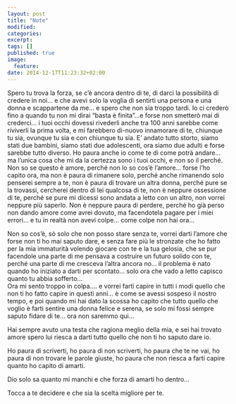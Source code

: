 ```yaml
---
layout: post
title: "Note"
modified:
categories: 
excerpt:
tags: []
published: true
image:
  feature:
date: 2014-12-17T11:23:32+02:00
---
```



Spero tu trova la forza, se c’è ancora dentro di te, di darci la possibilità di credere in noi… e che avevi solo la voglia di sentirti una persona e una donna e scappartene da me… e spero che non sia troppo tardi.
Io ci crederò fino a quando tu non mi dirai “basta è finita”…e forse non smetterò mai di crederci... i tuoi occhi dovessi rivederli anche tra 100 anni sarebbe come riviverli la prima volta, e mi farebbero di-nuovo innamorare di te, chiunque tu sia, ovunque tu sia e con chiunque tu sia.
E’ andato tutto storto, siamo stati due bambini, siamo stati due adolescenti, ora siamo due adulti e forse sarebbe tutto diverso.
Ho paura anche io come te di come potrà andare… ma l’unica cosa che mi da la certezza sono i tuoi occhi, e non so il perché. Non so se questo è amore, perché non lo so cos’è l’amore… forse l’ho capito ora, ma non è paura di rimanere solo, perché anche rimanendo solo penserei sempre a te, non è paura di trovare un altra donna, perché pure se la trovassi, cercherei dentro di lei qualcosa di te, non è neppure ossessione di te, perché se pure mi dicessi sono andata a letto con un altro, non vorrei neppure più saperlo. Non è neppure paura di perdere, perché ho già perso non dando amore come avrei dovuto, ma facendotela pagare per i miei errori… e tu in realtà non avevi colpe… come colpe non hai ora… 

Non so cos’è, sò solo che non posso stare senza te, vorrei darti l’amore che forse non ti ho mai saputo dare, e senza fare più le stronzate che ho fatto per la mia immaturità volendo giocare con te e la tua gelosia, che se pur facendole una parte di me pensava a costruire un futuro solido con te, perché una parte di me cresceva l’altra ancora no… il problema è nato quando ho iniziato a darti per scontato… solo ora che vado a letto capisco quanto tu abbia sofferto…  
Ora mi sento troppo in colpa…. e vorrei farti capire in tutti i modi quello che non ti ho fatto capire in questi anni… è come se avessi sospeso il nostro tempo, e poi quando mi hai dato la scossa ho capito che tutto quello che voglio è farti sentire una donna felice e serena, se solo mi fossi sempre saputo fidare di te… ora non saremmo qui…

Hai sempre avuto una testa che ragiona meglio della mia, e sei hai trovato amore spero lui riesca a darti tutto quello che non ti ho saputo dare io. 

Ho paura di scriverti, ho paura di non scriverti, ho paura che te ne vai, ho paura di non trovare le parole giuste, ho paura che non riesca a farti capire quanto ho capito di amarti. 

Dio solo sa quanto mi manchi e che forza di amarti ho dentro...

Tocca a te decidere e che sia la scelta migliore per te.